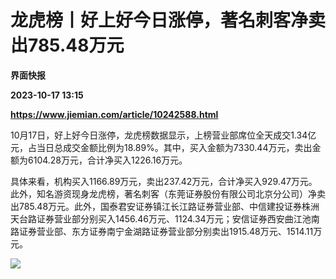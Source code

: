 # 龙虎榜丨好上好今日涨停，著名刺客净卖出785.48万元
**界面快报**

**2023-10-17 13:15**

**https://www.jiemian.com/article/10242588.html**

10月17日，好上好今日涨停，龙虎榜数据显示，上榜营业部席位全天成交1.34亿元，占当日总成交金额比例为18.89%。其中，买入金额为7330.44万元，卖出金额为6104.28万元，合计净买入1226.16万元。

具体来看，机构买入1166.89万元，卖出237.42万元，合计净买入929.47万元。此外，知名游资现身龙虎榜，著名刺客（东莞证券股份有限公司北京分公司）净卖出785.48万元。此外，国泰君安证券镇江长江路证券营业部、中信建投证券株洲天台路证券营业部分别买入1456.46万元、1124.34万元；安信证券西安曲江池南路证券营业部、东方证券南宁金湖路证券营业部分别卖出1915.48万元、1514.11万元。

![](https://img2.jiemian.com/101/original/20231017/169754830995935100_a700xH.jpg)
